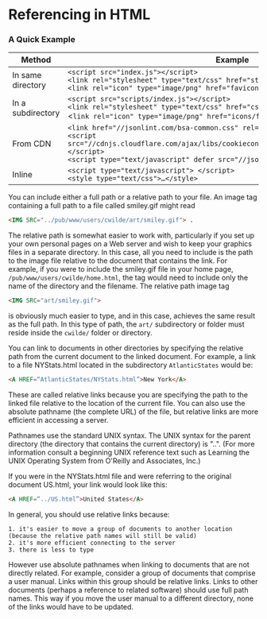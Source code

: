 # Referencing in HTML

### A Quick Example
| Method | Example |  
| --- | --- |  
| In same directory | `<script src="index.js"></script>` <BR> `<link rel="stylesheet" type="text/css" href="style.css">` <BR> `<link rel="icon" type="image/png" href="favicon.png" />` |  
| In a subdirectory | `<script src="scripts/index.js"></script>` <BR> `<link rel="stylesheet" type="text/css" href="css/style.css">` <BR> <`link rel="icon" type="image/png" href="icons/favicon.png" /> ` |  
| From CDN | `<link href="//jsonlint.com/bsa-common.css" rel="stylesheet">` <BR> `<script src="//cdnjs.cloudflare.com/ajax/libs/cookieconsent2/3.0.3/cookieconsent.min.js"></script>` <BR> `<script type="text/javascript" defer src="//jsonlint.com/bsa-common.js"></script>` |  
| Inline | `<script type="text/javascript"> </script>` <BR> `<style type="text/css">…</style>` |  


You can include either a full path or a relative path to your file. An image tag containing a full path to a file called smiley.gif might read 
```html
<IMG SRC="../pub/www/users/cwilde/art/smiley.gif"> .
```
The relative path is somewhat easier to work with, particularly if you set up your own personal pages on a Web server and wish to keep your graphics files in a separate directory. In this case, all you need to include is the path to the image file relative to the document that contains the link. For example, if you were to include the smiley.gif file in your home page, `/pub/www/users/cwilde/home.html`, the tag would need to include only the name of the directory and the filename. The relative path image tag 
```html
<IMG SRC="art/smiley.gif"> 
```
is obviously much easier to type, and in this case, achieves the same result as the full path. In this type of path, the `art/` subdirectory or folder must reside inside the `cwilde/` folder or directory. 

You can link to documents in other directories by specifying the relative path from the current document to the linked document. For example, a link to a file NYStats.html located in the subdirectory `AtlanticStates` would be: 
```html
<A HREF=“AtlanticStates/NYStats.html”>New York</A>
```
These are called relative links because you are specifying the path to the linked file relative to the location of the current file. You can also use the absolute pathname (the complete URL) of the file, but relative links are more efficient in accessing a server. 

Pathnames use the standard UNIX syntax. The UNIX syntax for the parent directory (the directory that contains the current directory) is "..". (For more information consult a beginning UNIX reference text such as Learning the UNIX Operating System from O'Reilly and Associates, Inc.) 

If you were in the NYStats.html file and were referring to the original document US.html, your link would look like this: 
```html 
<A HREF=“../US.html”>United States</A>
```
In general, you should use relative links because: 

	1. it's easier to move a group of documents to another location (because the relative path names will still be valid) 
	2. it's more efficient connecting to the server 
	3. there is less to type 
  
However use absolute pathnames when linking to documents that are not directly related. For example, consider a group of documents that comprise a user manual. Links within this group should be relative links. Links to other documents (perhaps a reference to related software) should use full path names. This way if you move the user manual to a different directory, none of the links would have to be updated. 
    
